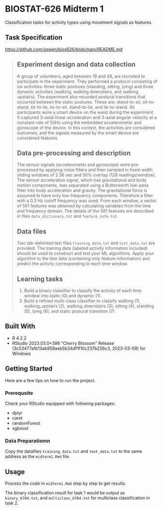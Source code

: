 # BIOSTAT-626 Midterm 1
Classification tasks for activity types using movement signals as features.

## Task Specification

https://github.com/xqwen/bios626/blob/main/README.md

>## Experiment design and data collection
>
>A group of volunteers, aged between 19 and 48, are recruited to participate in the experiment. They performed a protocol consisting of six activities: three static postures (standing, sitting, lying) and three dynamic activities (walking, walking downstairs, and walking upstairs). The experiment also recorded postural transitions that occurred between the static postures. These are: stand-to-sit, sit-to-stand, sit-to-lie, lie-to-sit, stand-to-lie, and lie-to-stand. All participants wore a smart device on the waist during the experiment. It captured 3-axial linear acceleration and 3-axial angular velocity at a constant rate of 50Hz using the embedded accelerometer and gyroscope of the device. In this context, the activities are considered outcomes, and the signals measured by the smart device are considered features. 
>
>
>## Data pre-processing and description
>
>The sensor signals (accelerometer and gyroscope) were pre-processed by applying noise filters and then sampled in fixed-width sliding windows of 2.56 sec and 50% overlap (128 readings/window). The sensor acceleration signal, which has gravitational and body motion components, was separated using a Butterworth low-pass filter into body acceleration and gravity. The gravitational force is assumed to have only low-frequency components. Therefore a filter with a 0.3 Hz cutoff frequency was used. From each window, a vector of 561 features was obtained by calculating variables from the time and frequency domain. The details of the 561 features are described in files ``data_dictionary.txt`` and ``feature_info.txt``.
>
>
>
>## Data files 
>
>Two tab-delimited text files ```training_data.txt``` and ```test_data.txt``` are provided. The training data (labeled activity information included) should be used to construct and test your ML algorithms. Apply your algorithm to the test data (containing only feature information) and predict the activity corresponding to each time window.
>
>
>
>
>## Learning tasks
>
>1. Build a binary classifier to classify the activity of each time window into static (0) and dynamic (1).
>2. Build a refined multi-class classifier to classify walking (1), walking_upstairs (2), walking_downstairs (3), sitting (4), standing (5), lying (6), and static postural transition (7)


## Built With
- R 4.2.2
- RStudio 2023.03.0+386 "Cherry Blossom" Release (3c53477afb13ab959aeb5b34df1f10c237b256c3, 2023-03-09) for Windows

## Getting Started
Here are a few tips on how to run the project.

### Prerequsite
Check your RStudio equipped with following packages:
- dplyr
- caret
- randomForest
- xgboost

### Data Preparatiomn
Copy the datafiles ```training_data.txt``` and ```test_data.txt``` to the same address as the ```midterm1.Rmd``` file.

## Usage
Process the code in ```midterm1.Rmd``` step by step to get results. 

The binary classification result for task 1 would be output as ```binary_6784.txt```, and ```multiclass_6784.txt``` for multiclass classification in task 2.
